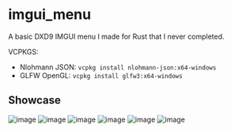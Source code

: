# imgui_menu

A basic DXD9 IMGUI menu I made for Rust that I never completed.

VCPKGS:
- Nlohmann JSON: `vcpkg install nlohmann-json:x64-windows`
- GLFW OpenGL: `vcpkg install glfw3:x64-windows`

## Showcase

![image](https://github.com/user-attachments/assets/d59c7114-816f-4a68-8323-6ca6b7b78807)
![image](https://github.com/user-attachments/assets/8ae2cba7-339a-40e5-9fbd-414a49f6531e)
![image](https://github.com/user-attachments/assets/5a97f526-d2be-4784-b527-a9be5370ff15)
![image](https://github.com/user-attachments/assets/ce8fb298-62bd-4787-99c2-4f733e8e24dc)
![image](https://github.com/user-attachments/assets/0b18b361-8361-4d79-999e-dccd2d960b66)
![image](https://github.com/user-attachments/assets/57aac8db-34b2-44a4-ba9a-f59f0930ece1)


